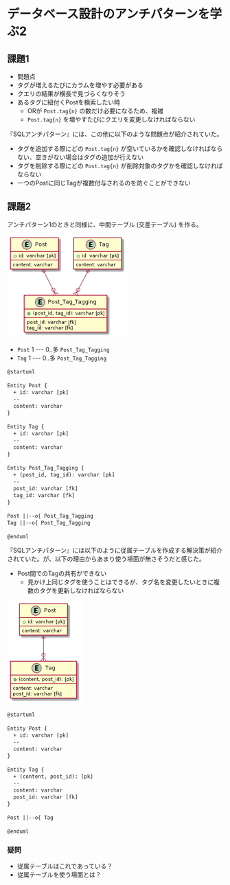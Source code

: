 # データベース設計のアンチパターンを学ぶ2

## 課題1

- 問題点
- タグが増えるたびにカラムを増やす必要がある
- クエリの結果が横長で見づらくなりそう
- あるタグに紐付くPostを検索したい時
  - ORが `Post.tag{n}` の数だけ必要になるため、複雑
  - `Post.tag{n}` を増やすたびにクエリを変更しなければならない

『SQLアンチパターン』には、この他に以下のような問題点が紹介されていた。

- タグを追加する際にどの `Post.tag{n}` が空いているかを確認しなければならない、空きがない場合はタグの追加が行えない
- タグを削除する際にどの `Post.tag{n}` が削除対象のタグかを確認しなければならない
- 一つのPostに同じTagが複数付与されるのを防ぐことができない

## 課題2

アンチパターン1のときと同様に、中間テーブル (交差テーブル) を作る。

![diagram1](./screenshots/antipattern2-1.png)

- `Post` 1 --- 0..多 `Post_Tag_Tagging`
- `Tag` 1 --- 0..多 `Post_Tag_Tagging`

```plantuml
@startuml

Entity Post {
  + id: varchar [pk]
  --
  content: varchar
}

Entity Tag {
  + id: varchar [pk]
  --
  content: varchar
}

Entity Post_Tag_Tagging {
  + (post_id, tag_id): varchar [pk]
  --
  post_id: varchar [fk]
  tag_id: varchar [fk]
}

Post ||--o{ Post_Tag_Tagging
Tag ||--o{ Post_Tag_Tagging

@enduml
```

『SQLアンチパターン』には以下のように従属テーブルを作成する解決策が紹介されていた。が、以下の理由からあまり使う場面が無さそうだと感じた。

- Post間でのTagの共有ができない
  - 見かけ上同じタグを使うことはできるが、タグ名を変更したいときに複数のタグを更新しなければならない

![diagram2](./screenshots/antipattern2-2.png)

```plantuml
@startuml

Entity Post {
  + id: varchar [pk]
  --
  content: varchar
}

Entity Tag {
  + (content, post_id): [pk]
  --
  content: varchar
  post_id: varchar [fk]
}

Post ||--o{ Tag

@enduml
```

### 疑問

- 従属テーブルはこれであっている？
- 従属テーブルを使う場面とは？
